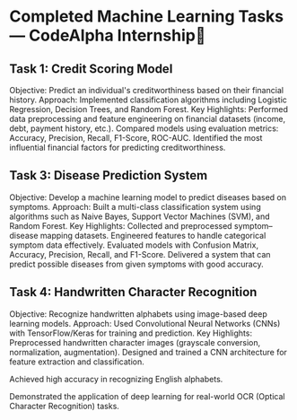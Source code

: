 # **Completed Machine Learning Tasks — CodeAlpha Internship🚀**

## **Task 1: Credit Scoring Model**
Objective: Predict an individual's creditworthiness based on their financial history.
Approach: Implemented classification algorithms including Logistic Regression, Decision Trees, and Random Forest.
Key Highlights:
Performed data preprocessing and feature engineering on financial datasets (income, debt, payment history, etc.).
Compared models using evaluation metrics: Accuracy, Precision, Recall, F1-Score, ROC-AUC.
Identified the most influential financial factors for predicting creditworthiness.

## **Task 3: Disease Prediction System**
Objective: Develop a machine learning model to predict diseases based on symptoms.
Approach: Built a multi-class classification system using algorithms such as Naive Bayes, Support Vector Machines (SVM), and Random Forest.
Key Highlights:
Collected and preprocessed symptom–disease mapping datasets.
Engineered features to handle categorical symptom data effectively.
Evaluated models with Confusion Matrix, Accuracy, Precision, Recall, and F1-Score.
Delivered a system that can predict possible diseases from given symptoms with good accuracy.

## **Task 4: Handwritten Character Recognition**
Objective: Recognize handwritten alphabets using image-based deep learning models.
Approach: Used Convolutional Neural Networks (CNNs) with TensorFlow/Keras for training and prediction.
Key Highlights:
Preprocessed handwritten character images (grayscale conversion, normalization, augmentation).
Designed and trained a CNN architecture for feature extraction and classification.

Achieved high accuracy in recognizing English alphabets.

Demonstrated the application of deep learning for real-world OCR (Optical Character Recognition) tasks.
